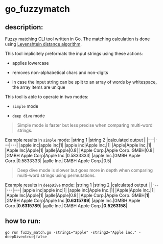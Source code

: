 # go_fuzzymatch

## description:

Fuzzy matching CLI tool written in Go. The matching calculation is done using [Levenshtein distance algorithm](https://en.wikipedia.org/wiki/Levenshtein_distance). 

This tool implicitely preformats the input strings using these actions:

- applies lowercase

- removes non-alphabetical chars and non-digits

- in case the input string can be split to an array of words by whitespace, the array items are unique  

This tool is able to operate in two modes:

- `simple` mode

- `deep dive` mode

>Simple mode is faster but less precise when comparing multi-word strings.

Example results in `simple` mode:
|string 1  |string 2  |calculated output  |
|---|---|---|
|apple inc|apple inc|1|
|apple inc|Apple Inc.|1|
|Apple|Apple Inc.|1|
|Apple Inc|Apple|1|
|aplle|Apple|0.8|
|Apple Corp.|Apple Corp. GMBH|0.8|
|GMBH Apple Corp|Apple Inc.|0.5833333|
|apple Inc.|GMBH Apple Corp.|0.5833333|
|aplle Inc.|GMBH Apple Corp.|0.5|


> Deep dive mode is slower but goes more in depth when comparing multi-word strings using permutations.

Example results in `deepDive` mode:
|string 1  |string 2  |calculated output  |
|---|---|---|
|apple inc|apple inc|1|
|apple inc|Apple Inc.|1|
|Apple|Apple Inc.|1|
|Apple Inc|Apple|1|
|aplle|Apple|0.8|
|Apple Corp.|Apple Corp. GMBH|**1**|
|GMBH Apple Corp|Apple Inc.|**0.6315789**|
|apple Inc.|GMBH Apple Corp.|**0.6315789**|
|aplle Inc.|GMBH Apple Corp.|**0.5263158**|

## how to run:

`go run fuzzy_match.go -string1="apple" -string2="Apple inc." -deepDive=true|false`